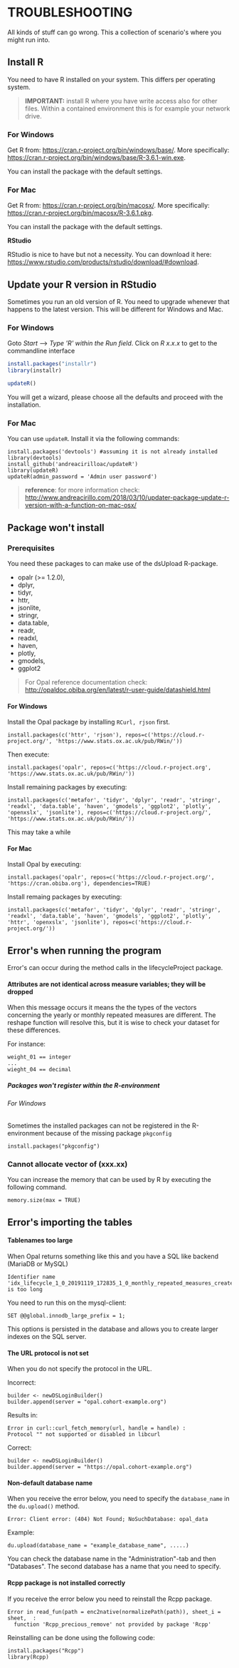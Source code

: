 # TROUBLESHOOTING
All kinds of stuff can go wrong. This a collection of scenario's where you might run into. 

## Install R
You need to have R installed on your system. This differs per operating system. 
> **IMPORTANT:** install R where you have write access also for other files. Within a contained environment this is for example your network drive.

### For Windows

Get R from: https://cran.r-project.org/bin/windows/base/. More specifically: https://cran.r-project.org/bin/windows/base/R-3.6.1-win.exe.

You can install the package with the default settings. 

### For Mac

Get R from: https://cran.r-project.org/bin/macosx/. More specifically: https://cran.r-project.org/bin/macosx/R-3.6.1.pkg.

You can install the package with the default settings. 

**RStudio**

RStudio is nice to have but not a necessity. You can download it here: https://www.rstudio.com/products/rstudio/download/#download.

## Update your R version in RStudio
Sometimes you run an old version of R. You need to upgrade whenever that happens to the latest version. This will be different for Windows and Mac.

### For Windows

Goto *Start* --> *Type 'R' within the Run field*. 
Click on *R x.x.x* to get to the commandline interface

```R
install.packages("installr") 
library(installr)

updateR()
```

You will get a wizard, please choose all the defaults and proceed with the installation.

### For Mac

You can use ```updateR```. Install it via the following commands:

```
install.packages('devtools') #assuming it is not already installed
library(devtools)
install_github('andreacirilloac/updateR')
library(updateR)
updateR(admin_password = 'Admin user password')
```

>**reference**: for more information check: http://www.andreacirillo.com/2018/03/10/updater-package-update-r-version-with-a-function-on-mac-osx/

## Package won't install

### Prerequisites
You need these packages to can make use of the dsUpload R-package.

* opalr (>= 1.2.0),
* dplyr,
* tidyr,
* httr,
* jsonlite,
* stringr,
* data.table,
* readr,
* readxl,
* haven,
* plotly,
* gmodels,
* ggplot2

> For Opal reference documentation check: http://opaldoc.obiba.org/en/latest/r-user-guide/datashield.html

#### For Windows
Install the Opal package by installing ```RCurl, rjson``` first.
```{r, eval = FALSE}
install.packages(c('httr', 'rjson'), repos=c('https://cloud.r-project.org/', 'https://www.stats.ox.ac.uk/pub/RWin/'))
```

Then execute: 
```{r, eval = FALSE}
install.packages('opalr', repos=c('https://cloud.r-project.org', 'https://www.stats.ox.ac.uk/pub/RWin/'))
```

Install remaining packages by executing:
```{r, eval = FALSE}
install.packages(c('metafor', 'tidyr', 'dplyr', 'readr', 'stringr', 'readxl', 'data.table', 'haven', 'gmodels', 'ggplot2', 'plotly', 'openxslx', 'jsonlite'), repos=c('https://cloud.r-project.org/', 'https://www.stats.ox.ac.uk/pub/RWin/'))
```

This may take a while

#### For Mac
Install Opal by executing:
```{r, eval = FALSE}
install.packages('opalr', repos=c('https://cloud.r-project.org/', 'https://cran.obiba.org'), dependencies=TRUE)
```

Install remaing packages by executing:
```{r, eval = FALSE}
install.packages(c('metafor', 'tidyr', 'dplyr', 'readr', 'stringr', 'readxl', 'data.table', 'haven', 'gmodels', 'ggplot2', 'plotly', 'httr', 'openxslx', 'jsonlite'), repos=c('https://cloud.r-project.org/'))
```

## Error's when running the program
Error's can occur during the method calls in the lifecycleProject package.

#### Attributes are not identical across measure variables; they will be dropped
When this message occurs it means the the types of the vectors concerning the yearly or monthly repeated measures are different. The reshape function will resolve this, but it is wise to check your dataset for these differences.

For instance:

```
weight_01 == integer
...
wieght_04 == decimal
```

##### Packages won't register within the R-environment

###### For Windows
Sometimes the installed packages can not be registered in the R-environment because of the missing package ``pkgconfig``

```{r, eval = FALSE}
install.packages("pkgconfig")
```

### Cannot allocate vector of (xxx.xx)
You can increase the memory that can be used by R by executing the following command.

```{r, eval = FALSE}
memory.size(max = TRUE)
```


## Error's importing the tables

#### Tablenames too large
When Opal returns something like this and you have a SQL like backend (MariaDB or MySQL)

```
Identifier name 'idx_lifecycle_1_0_20191119_172835_1_0_monthly_repeated_measures_created' is too long
```

You need to run this on the mysql-client:

```
SET @@global.innodb_large_prefix = 1;
```

This options is persisted in the database and allows you to create larger indexes on the SQL server.

#### The URL protocol is not set
When you do not specify the protocol in the URL.

Incorrect: 

```
builder <- newDSLoginBuilder()
builder.append(server = "opal.cohort-example.org")
```

Results in:

```
Error in curl::curl_fetch_memory(url, handle = handle) :
Protocol "" not supported or disabled in libcurl
```

Correct:

```
builder <- newDSLoginBuilder()
builder.append(server = "https://opal.cohort-example.org")
```

#### Non-default database name
When you receive the error below, you need to specify the `database_name` in the `du.upload()` method.

```
Error: Client error: (404) Not Found; NoSuchDatabase: opal_data
```

Example:

```
du.upload(database_name = "example_database_name", .....)
```

You can check the database name in the "Administration"-tab and then "Databases". The second database has a name that you need to specify.

#### Rcpp package is not installed correctly
If you receive the error below you need to reinstall the Rcpp package.
```
Error in read_fun(path = enc2native(normalizePath(path)), sheet_i = sheet,  :
  function 'Rcpp_precious_remove' not provided by package 'Rcpp'
```  

Reinstalling can be done using the following code:
```
install.packages("Rcpp")
library(Rcpp)
```
